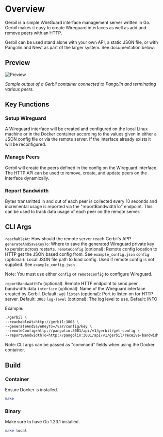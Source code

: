 # Overview

Gerbil is a simple WireGuard interface management server written in Go. Gerbil makes it easy to create Wireguard interfaces as well as add and remove peers with an HTTP.

Gerbil can be used stand alone with your own API, a static JSON file, or with Pangolin and Newt as part of the larger system. See documentation below:

## Preview

<img src="public/screenshots/preview.png" alt="Preview"/>

_Sample output of a Gerbil container connected to Pangolin and terminating various peers._

## Key Functions

### Setup Wireguard

A Wireguard interface will be created and configured on the local Linux machine or in the Docker container according to the values given in either a JSON config file or via the remote server. If the interface already exists it will be reconfigured.

### Manage Peers

Gerbil will create the peers defined in the config on the Wireguard interface. The HTTP API can be used to remove, create, and update peers on the interface dynamically.

### Report Bandwidth

Bytes transmitted in and out of each peer is collected every 10 seconds and incremental usage is reported via the "reportBandwidthTo" endpoint. This can be used to track data usage of each peer on the remote server.

## CLI Args

`reachableAt`: How should the remote server reach Gerbil's API?
`generateAndSaveKeyTo`: Where to save the generated Wireguard private key to persist across restarts.
`remoteConfig` (optional): Remote config location to HTTP get the JSON based config from. See `example_config.json`
`config` (optional): Local JSON file path to load config. Used if remote config is not supplied. See `example_config.json`

Note: You must use either `config` or `remoteConfig` to configure Wireguard.

`reportBandwidthTo` (optional): Remote HTTP endpoint to send peer bandwidth data
`interface` (optional): Name of the Wireguard interface created by Gerbil. Default: `wg0`
`listen` (optional): Port to listen on for HTTP server. Default: `3003`
`log-level` (optional): The log level to use. Default: INFO

Example:

```bash
./gerbil \
--reachableAt=http://gerbil:3003 \
--generateAndSaveKeyTo=/var/config/key \
--remoteConfig=http://pangolin:3001/api/v1/gerbil/get-config \
--reportBandwidthTo=http://pangolin:3001/api/v1/gerbil/receive-bandwidth \
```

Note: CLI args can be passed as "command" fields when using the Docker container.

## Build

### Container 

Ensure Docker is installed.

```bash
make
```

### Binary

Make sure to have Go 1.23.1 installed.

```bash
make local
```